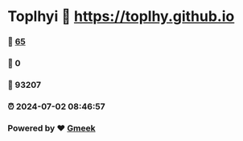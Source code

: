 # Toplhyi :link: https://toplhy.github.io 
### :page_facing_up: [65](https://toplhy.github.io/tag.html) 
### :speech_balloon: 0 
### :hibiscus: 93207 
### :alarm_clock: 2024-07-02 08:46:57 
### Powered by :heart: [Gmeek](https://github.com/Meekdai/Gmeek)
